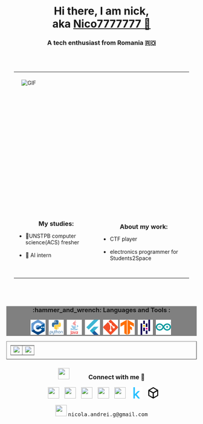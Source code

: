 <html>
<head>
</head>
<body>
<h1 align="center">Hi there, I am nick,<br>
aka <a href="https://Nico7777777.github.io" target="_blank">Nico7777777 👋</a>
</h1>

<h3 align="center">A tech enthusiast from Romania 🇷🇴</h3>
<br/>

<!--
<div style="float:left">
	<picture>
	  <source media="(prefers-color-scheme: dark)" srcset="https://user-images.githubusercontent.com/25423296/163456776-7f95b81a-f1ed-45f7-b7ab-8fa810d529fa.png">
	  <source media="(prefers-color-scheme: light)" srcset="https://user-images.githubusercontent.com/25423296/163456779-a8556205-d0a5-45e2-ac17-42d089e3c3f8.png">
	  <img alt="Shows an illustrated sun in light mode and a moon with stars in dark mode." src="https://user-images.githubusercontent.com/25423296/163456779-a8556205-d0a5-45e2-ac17-42d089e3c3f8.png">
	</picture>

</div> -->

<table align="center" style="width:100%;padding:20px;">
    <tr>
        <td colspan="2" style="padding:20px;">
            <a width="100%" style="text-align:left;" target="_blank" align="left" background-color="grey">
                <img width="100%" align="right" height="350" width="400" alt="GIF" src="https://media.giphy.com/media/SWoSkN6DxTszqIKEqv/giphy.gif">
            </a>
        </td>
	</tr>
	<tr>
        <td>
			<h3 align="center" style="padding:0;margin:0;">My studies:</h3>
            <ul style="padding:5 15 5">
                <li>🔭UNSTPB computer science(ACS) fresher</li></br>
               <li>🌱 AI intern</li></br>
                </br>
            </ul>
        </td>
        <td style="padding-top:0;">
           	<h3 align="center" style="padding:0;margin:0;">About my work:</h3>
    		<ul style="padding:5 15 5">
				<li>CTF player</li><br/>
				<li>electronics programmer for Students2Space</li><br/>
			</ul>
		</td>
    </tr>
</table>
    <br/>

<div align="center" style="background:grey;">
	<h3>:hammer_and_wrench: Languages and Tools :</h3>
	<img src="https://github.com/devicons/devicon/blob/master/icons/cplusplus/cplusplus-original.svg" title="Cplusplus" alt="Cplusplus" width="40" height="40"/>&nbsp;
	<img src="https://github.com/devicons/devicon/blob/master/icons/python/python-original-wordmark.svg" title="Python" alt="Python" width="40" height="40"/>&nbsp;
	<img src="https://github.com/devicons/devicon/blob/master/icons/java/java-original-wordmark.svg" title="Java" alt="Java" width="40" height="40"/>&nbsp;
	<!--<img src="https://github.com/devicons/devicon/blob/master/icons/dot-net/dot-net-original.svg" title="Dotnet" alt="Dotnet" width="40" height="40"/>&nbsp;
	<img src="https://github.com/devicons/devicon/blob/master/icons/xamarin/xamarin-original.svg" title="Xamarin" alt="Xamarin" width="40" height="40"/>&nbsp;
	<img src="https://github.com/devicons/devicon/blob/master/icons/androidstudio/androidstudio-original.svg" title="AndroidStudio" alt="AndroiStudio" width="40" height="40"/>&nbsp;
	-->
	<img src="https://github.com/devicons/devicon/blob/master/icons/flutter/flutter-original.svg" title="Flutter" alt="Flutter" width="40" height="40"/>&nbsp;
	<img src="https://github.com/devicons/devicon/blob/master/icons/git/git-original.svg" title="Git" alt="Git" width="40" height="40"/>
	<img src="https://github.com/devicons/devicon/blob/master/icons/tensorflow/tensorflow-original.svg" title="TensorFlow" alt="TensorFlow" width="40" height="40"/>&nbsp;
	<img src="https://github.com/devicons/devicon/blob/master/icons/pandas/pandas-original.svg" title="Pandas" alt="Pandas" width="40" height="40"/>&nbsp;
	<img src="https://github.com/devicons/devicon/blob/master/icons/arduino/arduino-original.svg" title="Arduino" alt="Arduino" width="40" height="40"/>&nbsp;
</div>

<!-- GH Stats -->
<table align="center" border="1" style="width:100%;padding:10px;">
	<tr>
		<td>
			<img src="https://github-readme-stats.vercel.app/api/top-langs/?username=Nico7777777&layout=compact&theme=vision-friendly-dark">
		</td>
		<td>
			<img src="https://github-readme-streak-stats.herokuapp.com/?user=Nico7777777">
		</td>
	</tr>
</table>


<!-- Contact -->
<h3 align="center" > <img src="https://media.giphy.com/media/iY8CRBdQXODJSCERIr/giphy.gif" width="30" height="30" style="margin-right: 50px;">Connect with me 🤝 </h3>
<p align="center">
    <!-- LinkedIn -->
    <a style="margin-left: 10px;"  target="_blank" href="https://www.linkedin.com/in/andrei-nicola-6a71801a3/">
			<img height="30" width="30" src="https://img.icons8.com/doodle/40/000000/linkedin--v2.png"></a>
    <!-- GitHub -->
        <a style="margin-left: 10px;" target="_blank" href="https://github.com/Nico7777777/">
		<img height="30" width="30" src="https://img.icons8.com/doodle/40/000000/github--v1.png"></a>
    <!-- StackOverflow -->
		<a style="margin-left: 10px;" target="_blank" href="https://stackoverflow.com/users/10829616/andrei?tab=profile">
				<img height="30" width="30" src="https://img.icons8.com/external-tal-revivo-color-tal-revivo/40/000000/external-stack-overflow-is-a-question-and-answer-site-for-professional-logo-color-tal-revivo.png"></a>
    <!-- HackerRank -->
        <a style="margin-left: 10px;" target="_blank" href="https://www.hackerrank.com/Nico7777777">
            <img height="30" width="30" src="https://img.icons8.com/external-tal-revivo-shadow-tal-revivo/24/null/external-hackerrank-is-a-technology-company-that-focuses-on-competitive-programming-logo-shadow-tal-revivo.png"/></a>
		</a>
	<!-- LeetCode -->
        <a style="margin-left: 10px;" target="_blank" href="https://leetcode.com/Nico7777777/">
            <img height="30" width="30" src="https://img.icons8.com/external-tal-revivo-shadow-tal-revivo/24/null/external-level-up-your-coding-skills-and-quickly-land-a-job-logo-shadow-tal-revivo.png"/></a>
		</a>
	<!-- Kaggle -->
		<a style="margin-left: 10px;" target="_blank" href="https://www.kaggle.com/nico7777777">
			<img height="30" width="30" src="https://github.com/devicons/devicon/blob/master/icons/kaggle/kaggle-original.svg"/></a>
   		<a style="margin-left: 10px;" target="_blank" href="">
			<img height="30" width="30" src="hackthebox.svg">
		</a>
	<!-- -->
</p>

<!-- Contact2 -->
<div align="center">
	<img height="30" width="30" src="https://img.icons8.com/plasticine/100/null/gmail.png"/>
	<kbd> nicola.andrei.g@gmail.com</kbd>
</div>

<!--
<div align="center">
	<img height="30" width="30" src="https://img.icons8.com/doodle/48/null/yahoo--v1.png"/>
	<kbd> nicola_andrei18@yahoo.com</kbd>
</div>
-->
</body>
</html>
